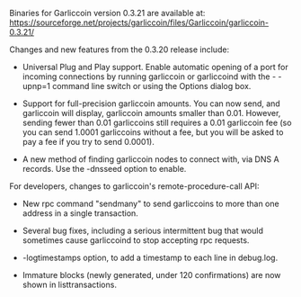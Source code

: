 Binaries for Garliccoin version 0.3.21 are available at:
  https://sourceforge.net/projects/garliccoin/files/Garliccoin/garliccoin-0.3.21/

Changes and new features from the 0.3.20 release include:

* Universal Plug and Play support.  Enable automatic opening of a port for incoming connections by running garliccoin or garliccoind with the - -upnp=1 command line switch or using the Options dialog box.

* Support for full-precision garliccoin amounts.  You can now send, and garliccoin will display, garliccoin amounts smaller than 0.01.  However, sending fewer than 0.01 garliccoins still requires a 0.01 garliccoin fee (so you can send 1.0001 garliccoins without a fee, but you will be asked to pay a fee if you try to send 0.0001).

* A new method of finding garliccoin nodes to connect with, via DNS A records. Use the -dnsseed option to enable.

For developers, changes to garliccoin's remote-procedure-call API:

* New rpc command "sendmany" to send garliccoins to more than one address in a single transaction.

* Several bug fixes, including a serious intermittent bug that would sometimes cause garliccoind to stop accepting rpc requests. 

* -logtimestamps option, to add a timestamp to each line in debug.log.

* Immature blocks (newly generated, under 120 confirmations) are now shown in listtransactions.
